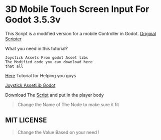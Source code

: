 # 3D Mobile Touch Screen Input For Godot 3.5.3v

This Script is a modified version for a mobile Controller in Godot. [Original Scripter](https://youtu.be/01BCi_tIXsw?si=uh_8ZIA2lcCL6tHU)

What you need in this tutorial?
```
Joystick Assets From godot Asset libs
The Modified code you can download here
that all
```

[Here]() Tutorial for Helping you guys

[Joystick AssetLib Godot](https://godotengine.org/asset-library/asset/398)

Download The [Script](https://github.com/Xeteor/gd3mobilescript/blob/main/player.gd) and put in the player body
>Change the Name of The Node to make sure it fit
## MIT LICENSE
> Change the Value Based on your need !
